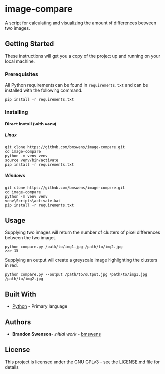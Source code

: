 # image-compare
A script for calculating and visualizing the amount of differences between two images.
## Getting Started

These instructions will get you a copy of the project up and running on your local machine.

### Prerequisites

All Python requirements can be found in ```requirements.txt``` and can be installed with the following command.

```pip install -r requirements.txt```

### Installing

#### Direct Install (with venv)

##### Linux
```
git clone https://github.com/bmswens/image-compare.git
cd image-compare
python -m venv venv
source venv/bin/activate
pip install -r requirements.txt
```

##### Windows
```
git clone https://github.com/bmswens/image-compare.git
cd image-compare
python -m venv venv
venv\Scripts\activate.bat
pip install -r requirements.txt
```

## Usage

Supplying two images will return the number of clusters of pixel differences between the two images.
```
python compare.py /path/to/img1.jpg /path/to/img2.jpg
>>> 15
```
Supplying an output will create a greyscale image highlighting the clusters in red.
```
python compare.py --output /path/to/output.jpg /path/to/img1.jpg /path/to/img2.jpg
```

## Built With

* [Python](https://www.python.org/) - Primary language


## Authors

* **Brandon Swenson**- *Initial work* - [bmswens](https://github.com/bmswens)

## License

This project is licensed under the GNU GPLv3 - see the [LICENSE.md](LICENSE.md) file for details
